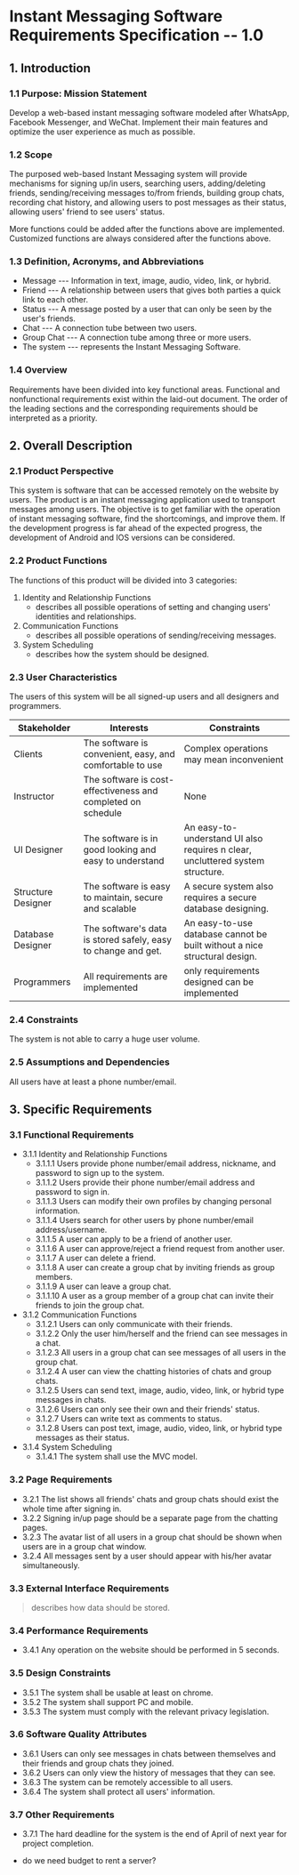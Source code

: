 # Instant Messaging Software Requirements Specification -- 1.0

## 1. Introduction

### 1.1 Purpose: Mission Statement

Develop a web-based instant messaging software modeled after WhatsApp, Facebook Messenger, and WeChat. Implement their main features and optimize the user experience as much as possible.

### 1.2 Scope

The purposed web-based Instant Messaging system will provide mechanisms for signing up/in users, searching users, adding/deleting friends, sending/receiving messages to/from friends, building group chats, recording chat history, and allowing users to post messages as their status, allowing users' friend to see users' status.

More functions could be added after the functions above are implemented. Customized functions are always considered after the functions above.

### 1.3 Definition, Acronyms, and Abbreviations

- Message --- Information in text, image, audio, video, link, or hybrid.
- Friend --- A relationship between users that gives both parties a quick link to each other.
- Status --- A message posted by a user that can only be seen by the user's friends.
- Chat --- A connection tube between two users.
- Group Chat --- A connection tube among three or more users.
- The system --- represents the Instant Messaging Software.

### 1.4 Overview

Requirements have been divided into key functional areas. Functional and nonfunctional requirements exist within the laid-out document. The order of the leading sections and the corresponding requirements should be interpreted as a priority.

## 2. Overall Description

### 2.1 Product Perspective

This system is software that can be accessed remotely on the website by users. The product is an instant messaging application used to transport messages among users. The objective is to get familiar with the operation of instant messaging software, find the shortcomings, and improve them. If the development progress is far ahead of the expected progress, the development of Android and IOS versions can be considered.

### 2.2 Product Functions

The functions of this product will be divided into 3 categories:

1. Identity and Relationship Functions
   - describes all possible operations of setting and changing users' identities and relationships.
2. Communication Functions
   - describes all possible operations of sending/receiving messages.
3. System Scheduling
   - describes how the system should be designed.

### 2.3 User Characteristics

The users of this system will be all signed-up users and all designers and programmers.

| Stakeholder        | Interests                                                    | Constraints                                                  |
| ------------------ | ------------------------------------------------------------ | ------------------------------------------------------------ |
| Clients            | The software is convenient, easy, and comfortable to use     | Complex operations may mean inconvenient                     |
| Instructor         | The software is cost-effectiveness  and completed on schedule | None                                                         |
| UI Designer        | The software is in good looking and easy to understand       | An easy-to-understand UI also requires n clear, uncluttered system structure. |
| Structure Designer | The software is easy to maintain, secure and scalable        | A secure system also requires a secure database designing.   |
| Database Designer  | The software's data is stored safely, easy to change and get. | An easy-to-use database cannot be built without a nice structural design. |
| Programmers        | All requirements are implemented                             | only requirements designed can be implemented                |

### 2.4 Constraints

The system is not able to carry a huge user volume.

### 2.5 Assumptions and Dependencies

All users have at least a phone number/email.

## 3. Specific Requirements

### 3.1 Functional Requirements

- 3.1.1 Identity and Relationship Functions
  - 3.1.1.1 Users provide phone number/email address, nickname, and password to sign up to the system.
  - 3.1.1.2 Users provide their phone number/email address and password to sign in.
  - 3.1.1.3 Users can modify their own profiles by changing personal information.
  - 3.1.1.4 Users search for other users by phone number/email address/username.
  - 3.1.1.5 A user can apply to be a friend of another user.
  - 3.1.1.6 A user can approve/reject a friend request from another user.
  - 3.1.1.7 A user can delete a friend.
  - 3.1.1.8 A user can create a group chat by inviting friends as group members.
  - 3.1.1.9 A user can leave a group chat.
  - 3.1.1.10 A user as a group member of a group chat can invite their friends to join the group chat.
- 3.1.2 Communication Functions
  - 3.1.2.1 Users can only communicate with their friends.
  - 3.1.2.2 Only the user him/herself and the friend can see messages in a chat.
  - 3.1.2.3 All users in a group chat can see messages of all users in the group chat.
  - 3.1.2.4 A user can view the chatting histories of chats and group chats.
  - 3.1.2.5 Users can send text, image, audio, video, link, or hybrid type messages in chats.
  - 3.1.2.6 Users can only see their own and their friends' status.
  - 3.1.2.7 Users can write text as comments to status.
  - 3.1.2.8 Users can post text, image, audio, video, link, or hybrid type messages as their status.
- 3.1.4 System Scheduling
  - 3.1.4.1 The system shall use the MVC model.

### 3.2 Page Requirements

- 3.2.1 The list shows all friends' chats and group chats should exist the whole time after signing in.
- 3.2.2 Signing in/up page should be a separate page from the chatting pages.
- 3.2.3 The avatar list of all users in a group chat should be shown when users are in a group chat window.
- 3.2.4 All messages sent by a user should appear with his/her avatar simultaneously.

### 3.3 External Interface Requirements

> describes how data should be stored.

### 3.4 Performance Requirements

- 3.4.1 Any operation on the website should be performed in 5 seconds.

### 3.5 Design Constraints

- 3.5.1 The system shall be usable at least on chrome.
- 3.5.2 The system shall support PC and mobile.
- 3.5.3 The system must comply with the relevant privacy legislation.

### 3.6 Software Quality Attributes

- 3.6.1 Users can only see messages in chats between themselves and their friends and group chats they joined.
- 3.6.2 Users can only view the history of messages that they can see.
- 3.6.3 The system can be remotely accessible to all users.
- 3.6.4 The system shall protect all users' information.

### 3.7 Other Requirements

- 3.7.1 The hard deadline for the system is the end of April of next year for project completion.

- do we need budget to rent a server?